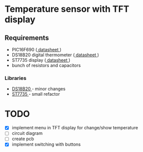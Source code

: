 # Temperature sensor with TFT display

## Requirements
- PIC16F690 ([ datasheet ](http://ww1.microchip.com/downloads/en/DeviceDoc/40001262F.pdf))
- DS18B20 digital thermometer ([ datasheet ](https://datasheets.maximintegrated.com/en/ds/DS18B20.pdf))
- ST7735 display ([ datasheet ](https://www.displayfuture.com/Display/datasheet/controller/ST7735.pdf))
- bunch of resistors and capacitors

### Libraries
- [ DS18B20 ](https://simple-circuit.com/mplab-xc8-ds18b20-pic-microcontroller) - minor changes 
- [ ST7735 ](http://www.moty22.co.uk/tft_counter.php) - small refactor

# TODO 
- [x] implement menu in TFT display for change/show temperature 
- [ ] circuit diagram
- [ ] create pcb
- [x] implement switching with buttons
